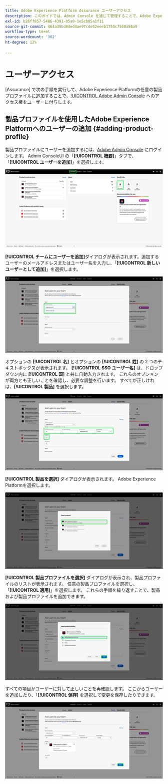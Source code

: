 ```yaml
---
title: Adobe Experience Platform Assurance ユーザーアクセス
description: このガイドでは、Admin Console を通じて管理することで、Adobe Experience Platform Assurance へのユーザーアクセスを保持する方法について説明します。
exl-id: b26ff857-5486-4391-b5a0-1e5cb05a1f11
source-git-commit: 464a39bd64ed4ae97cde52eeeb1755c75b0a86a9
workflow-type: tm+mt
source-wordcount: '302'
ht-degree: 12%

---
```


# ユーザーアクセス

[Assurance] で次の手順を実行して、Adobe Experience Platformの任意の製品プロファイルに追加することで、[!UICONTROL Adobe Admin Console](https://adminconsole.adobe.com/) へのアクセス権をユーザーに付与します。

## 製品プロファイルを使用したAdobe Experience Platformへのユーザーの追加 {#adding-product-profile}

製品プロファイルにユーザーを追加するには、[Adobe Admin Console](https://adminconsole.adobe.com/) にログインします。 Admin ConsoleUI の「**[!UICONTROL 概要]**」タブで、「**[!UICONTROL ユーザーを追加]**」を選択します。

![ 「Admin Consoleを追加」がハイライト表示されたユーザーページ ](./images/user-access/admin-console.png)

**[!UICONTROL チームにユーザーを追加]**&#x200B;ダイアログが表示されます。追加するユーザーのメールアドレスまたはユーザー名を入力し、「**[!UICONTROL 新しいユーザーとして追加]**」を選択します。

![ ユーザーを追加ダイアログで「メール」テキストボックスまたは「ユーザー名」テキストボックスがハイライト表示されます。](./images/user-access/add-users.png)

オプションの **[!UICONTROL 名]** とオプションの **[!UICONTROL 姓]** の 2 つのテキストボックスが表示されます。 **[!UICONTROL SSO ユーザー名]** は、ドロップダウン内に **[!UICONTROL 国]** と共に自動入力されます。 これらのオプションが両方とも正しいことを確認し、必要な調整を行います。 すべてが正しければ、**[!UICONTROL 製品]** を選択します。

![ ユーザーを追加ダイアログで、3 つの名前フィールドと 3 つの国フィールドがハイライト表示されています。](./images/user-access/name-and-products.png)

**[!UICONTROL 製品を選択]** ダイアログが表示されます。 Adobe Experience Platformを選択します。

![3 つの製品のリストと「Adobe Experience Platform」オプションがハイライト表示された製品を選択ダイアログ ](./images/user-access/select-products.png)

**[!UICONTROL 製品プロファイルを選択]** ダイアログが表示され、製品プロファイルのリストが表示されます。 任意の製品プロファイルを選択し、「**[!UICONTROL 適用]**」を選択します。 これらの手順を繰り返すことで、製品および製品プロファイルを追加できます。

![ 製品プロファイルを選択ダイアログで選択されハイライト表示されたオプション。](./images/user-access/select-product-profiles.png)

すべての項目がユーザーに対して正しいことを再確認します。 ここからユーザーを追加したり、「**[!UICONTROL 保存]** を選択して変更を保存したりできます。

![ すべての情報が入力された状態でチームダイアログにユーザーを追加し、「保存」を選択します。](./images/user-access/save-selections.png)
